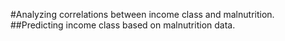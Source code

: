 #Analyzing correlations between income class and malnutrition.
##Predicting income class based on malnutrition data. 
